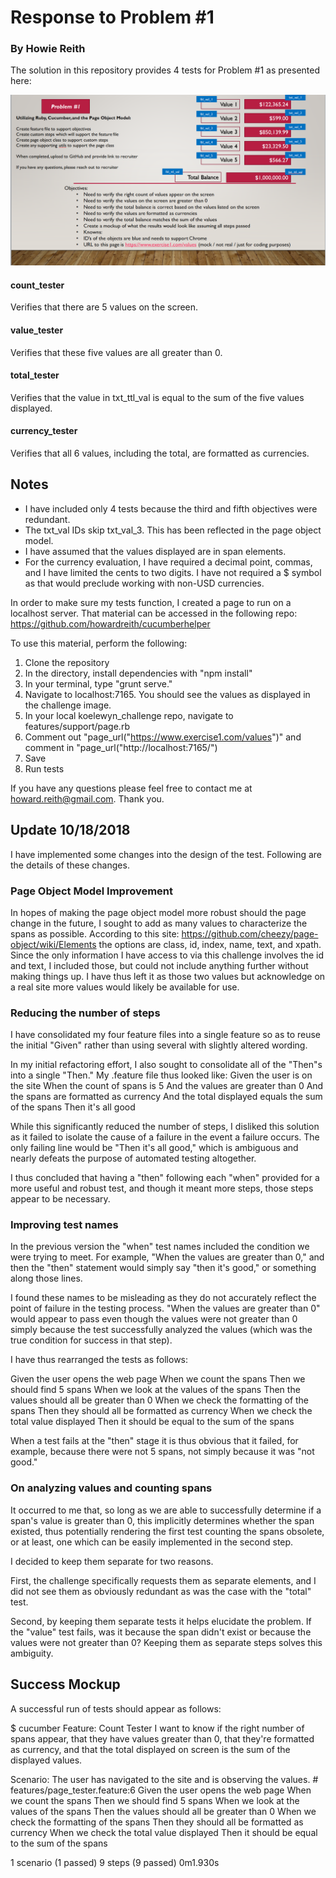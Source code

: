 # Response to Problem #1
### By Howie Reith

The solution in this repository provides 4 tests for Problem #1 as presented here:

![alt text](https://raw.githubusercontent.com/howardreith/koelewyn_challenge/master/Jason%20Koelewyn%20Challenge.png)

#### count_tester
Verifies that there are 5 values on the screen.

#### value_tester
Verifies that these five values are all greater than 0.

#### total_tester
Verifies that the value in txt_ttl_val is equal to the sum of the five values displayed.

#### currency_tester
Verifies that all 6 values, including the total, are formatted as currencies.

## Notes

- I have included only 4 tests because the third and fifth objectives were redundant.
- The txt_val IDs skip txt_val_3. This has been reflected in the page object model.
- I have assumed that the values displayed are in span elements.
- For the currency evaluation, I have required a decimal point, commas, and I have limited the cents to two digits. I have not required a $ symbol as that would preclude working with non-USD currencies.

In order to make sure my tests function, I created a page to run on a localhost server. That material can be accessed in the following repo:
https://github.com/howardreith/cucumberhelper

To use this material, perform the following:

1. Clone the repository
2. In the directory, install dependencies with "npm install"
3. In your terminal, type "grunt serve."
4. Navigate to localhost:7165. You should see the values as displayed in the challenge image.
5. In your local koelewyn_challenge repo, navigate to features/support/page.rb
6. Comment out "page_url("https://www.exercise1.com/values")" and comment in "page_url("http://localhost:7165/")
7. Save
8. Run tests

If you have any questions please feel free to contact me at howard.reith@gmail.com. Thank you.

## Update 10/18/2018

I have implemented some changes into the design of the test. Following are the details of these changes.

### Page Object Model Improvement

In hopes of making the page object model more robust should the page change in the future, I sought to add
as many values to characterize the spans as possible. According to this site:
https://github.com/cheezy/page-object/wiki/Elements
the options are class, id, index, name, text, and xpath. Since the only information I have access to via this
challenge involves the id and text, I included those, but could not include anything further without making
things up. I have thus left it as those two values but acknowledge on a real site more values would likely
be available for use.

### Reducing the number of steps

I have consolidated my four feature files into a single feature so as to reuse the initial "Given" rather than
using several with slightly altered wording.

In my initial refactoring effort, I also sought to consolidate all of the "Then"s into a single "Then." 
My .feature file thus looked like:
Given the user is on the site
When the count of spans is 5
And the values are greater than 0
And the spans are formatted as currency
And the total displayed equals the sum of the spans
Then it's all good

While this significantly reduced the number of steps, I disliked this solution as it failed to isolate the cause of
a failure in the event a failure occurs. The only failing line would be "Then it's all good," which is ambiguous
and nearly defeats the purpose of automated testing altogether.

I thus concluded that having a "then" following each "when" provided for a more useful and robust test, and though
it meant more steps, those steps appear to be necessary.

### Improving test names

In the previous version the "when" test names included the condition we were trying to meet. For example,
"When the values are greater than 0," and then the "then" statement would simply say "then it's good," or
something along those lines.

I found these names to be misleading as they do not accurately reflect the point of failure in the testing process.
"When the values are greater than 0" would appear to pass even though the values were not greater than 0 simply
because the test successfully analyzed the values (which was the true condition for success in that step).

I have thus rearranged the tests as follows:

  Given the user opens the web page
  When we count the spans
  Then we should find 5 spans
  When we look at the values of the spans
  Then the values should all be greater than 0
  When we check the formatting of the spans
  Then they should all be formatted as currency
  When we check the total value displayed
  Then it should be equal to the sum of the spans

When a test fails at the "then" stage it is thus obvious that it failed, for example, because there were not 5 spans,
not simply because it was "not good."

### On analyzing values and counting spans

It occurred to me that, so long as we are able to successfully determine if a span's value is greater than 0,
this implicitly determines whether the span existed, thus potentially rendering the first test counting the spans
obsolete, or at least, one which can be easily implemented in the second step.

I decided to keep them separate for two reasons.

First, the challenge specifically requests them as separate elements, and I did not see them as obviously redundant
as was the case with the "total" test.

Second, by keeping them separate tests it helps elucidate the problem. If the "value" test fails, was it because
the span didn't exist or because the values were not greater than 0? Keeping them as separate steps solves this
ambiguity.

## Success Mockup

A successful run of tests should appear as follows:

$ cucumber
Feature: Count Tester
  I want to know if the right number of spans appear, that they have values
  greater than 0, that they're formatted as currency, and that the total
  displayed on screen is the sum of the displayed values.

  Scenario: The user has navigated to the site and is observing the values. # features/page_tester.feature:6
    Given the user opens the web page 
    When we count the spans
    Then we should find 5 spans
    When we look at the values of the spans
    Then the values should all be greater than 0
    When we check the formatting of the spans
    Then they should all be formatted as currency
    When we check the total value displayed
    Then it should be equal to the sum of the spans

1 scenario (1 passed)
9 steps (9 passed)
0m1.930s
